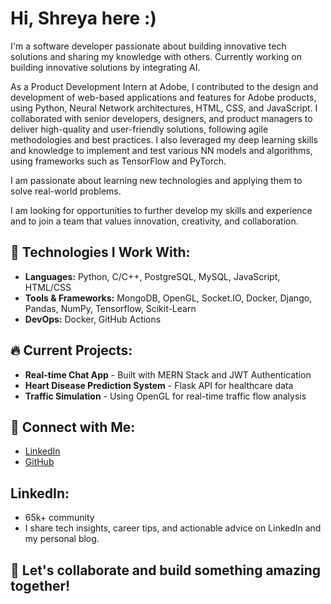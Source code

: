 # Hi, Shreya here :)

I'm a software developer passionate about building innovative tech solutions and sharing my knowledge with others. Currently working on building innovative solutions by integrating AI. 

As a Product Development Intern at Adobe, I contributed to the design and development of web-based applications and features for Adobe products, using Python, Neural Network architectures, HTML, CSS, and JavaScript. I collaborated with senior developers, designers, and product managers to deliver high-quality and user-friendly solutions, following agile methodologies and best practices. I also leveraged my deep learning skills and knowledge to implement and test various NN models and algorithms, using frameworks such as TensorFlow and PyTorch.

I am passionate about learning new technologies and applying them to solve real-world problems. 

I am looking for opportunities to further develop my skills and experience and to join a team that values innovation, creativity, and collaboration.

## 🚀 Technologies I Work With:
- **Languages:** Python, C/C++, PostgreSQL, MySQL, JavaScript, HTML/CSS
- **Tools & Frameworks:** MongoDB, OpenGL, Socket.IO, Docker, Django, Pandas, NumPy, Tensorflow, Scikit-Learn
- **DevOps:** Docker, GitHub Actions

## 🔥 Current Projects:
- **Real-time Chat App** - Built with MERN Stack and JWT Authentication
- **Heart Disease Prediction System** - Flask API for healthcare data
- **Traffic Simulation** - Using OpenGL for real-time traffic flow analysis

## 📣 Connect with Me:
- [LinkedIn](https://www.linkedin.com/in/shreyasinghal0701/)
- [GitHub](https://github.com/shreyasinghal0701)


## LinkedIn:
- 65k+ community
- I share tech insights, career tips, and actionable advice on LinkedIn and my personal blog. 

## 💬 Let's collaborate and build something amazing together!
